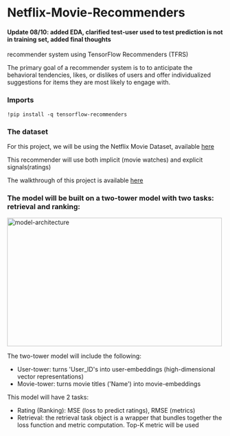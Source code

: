 # Netflix-Movie-Recommenders

#### Update 08/10: added EDA, clarified test-user used to test prediction is not in training set, added final thoughts 

recommender system using TensorFlow Recommenders (TFRS)

The primary goal of a recommender system is to to anticipate the behavioral tendencies, likes, or dislikes of users and offer individualized suggestions for items they are most likely to engage with.

### Imports
```
!pip install -q tensorflow-recommenders
```

### The dataset
For this project, we will be using the Netflix Movie Dataset, available <a href="https://www.kaggle.com/datasets/rishitjavia/netflix-movie-rating-dataset?select=Netflix_Dataset_Rating.csv%5C">here</a>

This recommender will use both implicit (movie watches) and explicit signals(ratings) 

The walkthrough of this project is available <a href="https://www.joankusuma.com/post/project-movie-recommender-system-with-tensorflow-recommenders-and-netflix-dataset">here</a>

### The model will be built on a two-tower model with two tasks: retrieval and ranking:
<img src="https://static.wixstatic.com/media/81114d_67d2be126a4843e19e0ef31d5705aaeb~mv2.png" alt="model-architecture" height="300" width="500">

The two-tower model will include the following:
* User-tower: turns 'User_ID's into user-embeddings (high-dimensional vector representations)
* Movie-tower: turns movie titles ('Name') into movie-embeddings

This model will have 2 tasks:
* Rating (Ranking): MSE (loss to predict ratings), RMSE (metrics)
* Retrieval: the retrieval task object is a wrapper that bundles together the loss function and metric computation. Top-K metric will be used
